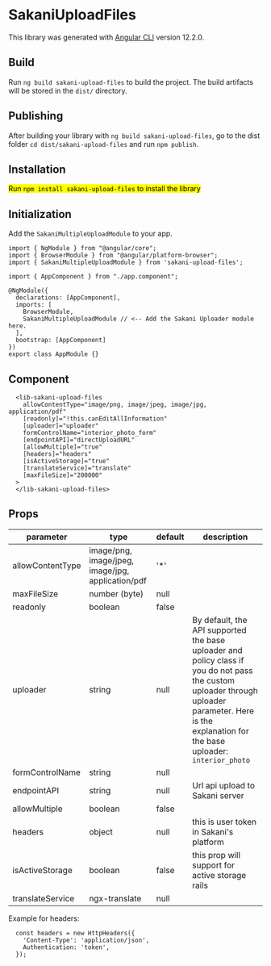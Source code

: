# SakaniUploadFiles

This library was generated with [Angular CLI](https://github.com/angular/angular-cli) version 12.2.0.

## Build

Run `ng build sakani-upload-files` to build the project. The build artifacts will be stored in the `dist/` directory.

## Publishing

After building your library with `ng build sakani-upload-files`, go to the dist folder `cd dist/sakani-upload-files` and run `npm publish`.
## Installation
<mark>Run `npm install sakani-upload-files` to install the library</mark>

## Initialization
Add the `SakaniMultipleUploadModule` to your app.
```
import { NgModule } from "@angular/core";
import { BrowserModule } from "@angular/platform-browser";
import { SakaniMultipleUploadModule } from 'sakani-upload-files';

import { AppComponent } from "./app.component";

@NgModule({
  declarations: [AppComponent],
  imports: [
    BrowserModule, 
    SakaniMultipleUploadModule // <-- Add the Sakani Uploader module here.
  ],
  bootstrap: [AppComponent]
})
export class AppModule {}
```
## Component

```
  <lib-sakani-upload-files 
    allowContentType="image/png, image/jpeg, image/jpg, application/pdf"
    [readonly]="!this.canEditAllInformation"
    [uploader]="uploader"
    formControlName="interior_photo_form"
    [endpointAPI]="directUploadURL"
    [allowMultiple]="true"
    [headers]="headers"
    [isActiveStorage]="true"
    [translateService]="translate"
    [maxFileSize]="200000"
  >
  </lib-sakani-upload-files>
```

## Props

| parameter        | type                                              | default | description                                     |
|------------------|---------------------------------------------------|---------|-------------------------------------------------|
| allowContentType | image/png, image/jpeg, image/jpg, application/pdf | '*'     |                                                 |
| maxFileSize      | number (byte)                                     | null    |                                                 |
| readonly         | boolean                                           | false   |                                                 |
| uploader         | string                                            | null    |By default, the API supported the base uploader and policy class if you do not pass the custom uploader through uploader parameter. Here is the explanation for the base uploader: `interior_photo`                                            |
| formControlName  | string                                            | null    |                                                 |
| endpointAPI      | string                                            | null    | Url api upload to Sakani server                 |
| allowMultiple    | boolean                                           | false   |                                                 |
| headers             | object                                            | null    | this is user token in Sakani's platform          |
| isActiveStorage  | boolean                                           | false   | this prop will support for active storage rails |
| translateService | ngx-translate                                     | null    |                                                 |

Example for headers:
```
  const headers = new HttpHeaders({
    'Content-Type': 'application/json',
    Authentication: 'token',
  });
```
